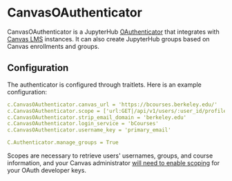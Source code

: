 # CanvasOAuthenticator 

CanvasOAuthenticator is a JupyterHub [OAuthenticator](https://github.com/jupyterhub/oauthenticator) that integrates with [Canvas LMS](https://www.instructure.com/canvas) instances. It can also create JupyterHub groups based on Canvas enrollments and groups.

## Configuration

The authenticator is configured through traitlets. Here is an example configuration:

```yaml
c.CanvasOAuthenticator.canvas_url = 'https://bcourses.berkeley.edu/'
c.CanvasOAuthenticator.scope = ['url:GET|/api/v1/users/:user_id/profile, 'url:GET|/api/v1/users/self/groups', 'url:GET|/api/v1/courses']
c.CanvasOAuthenticator.strip_email_domain = 'berkeley.edu'
c.CanvasOAuthenticator.login_service = 'bCourses'
c.CanvasOAuthenticator.username_key = 'primary_email'

C.Authenticator.manage_groups = True
```

Scopes are necessary to retrieve users' usernames, groups, and course information, and your Canvas administrator [will need to enable scoping](https://community.canvaslms.com/t5/Admin-Guide/How-do-I-enable-scoping-for-a-developer-API-key-in-an-account/ta-p/181) for your OAuth developer keys. 
